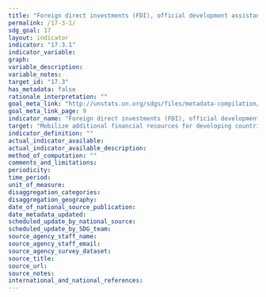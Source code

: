 ```yaml
---
title: "Foreign direct investments (FDI), official development assistance and South-South Cooperation as a proportion of total domestic budget"
permalink: /17-3-1/
sdg_goal: 17
layout: indicator
indicator: "17.3.1"
indicator_variable: 
graph: 
variable_description: 
variable_notes: 
target_id: "17.3"
has_metadata: false
rationale_interpretation: ""
goal_meta_link: "http://unstats.un.org/sdgs/files/metadata-compilation/Metadata-Goal-17.pdf"
goal_meta_link_page: 9
indicator_name: "Foreign direct investments (FDI), official development assistance and South-South Cooperation as a proportion of total domestic budget"
target: "Mobilize additional financial resources for developing countries from multiple sources."
indicator_definition: ""
actual_indicator_available: 
actual_indicator_available_description: 
method_of_computation: ""
comments_and_limitations: 
periodicity: 
time_period: 
unit_of_measure: 
disaggregation_categories: 
disaggregation_geography: 
date_of_national_source_publication: 
date_metadata_updated: 
scheduled_update_by_national_source: 
scheduled_update_by_SDG_team: 
source_agency_staff_name: 
source_agency_staff_email: 
source_agency_survey_dataset: 
source_title: 
source_url: 
source_notes: 
international_and_national_references: 
---
```


